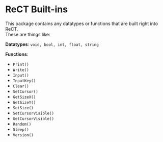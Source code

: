 # ReCT Built-ins
This package contains any datatypes or functions that are built right into ReCT.  
These are things like:  
  
**Datatypes**: `void, bool, int, float, string`  
  
**Functions**:
- `Print()`
- `Write()`
- `Input()`
- `InputKey()`
- `Clear()`
- `SetCursor()`
- `GetSizeX()`
- `GetSizeY()`
- `SetSize()`
- `SetCursorVisible()`
- `GetCursorVisible()`
- `Random()`
- `Sleep()`
- `Version()`